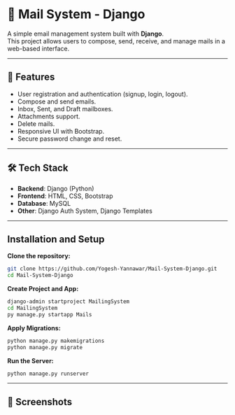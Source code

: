 # 📧 Mail System - Django

A simple email management system built with **Django**.  
This project allows users to compose, send, receive, and manage mails in a web-based interface.  

---

## 🚀 Features
- User registration and authentication (signup, login, logout).
- Compose and send emails.
- Inbox, Sent, and Draft mailboxes.
- Attachments support.
- Delete mails.
- Responsive UI with Bootstrap.
- Secure password change and reset.

---

## 🛠️ Tech Stack
- **Backend**: Django (Python)
- **Frontend**: HTML, CSS, Bootstrap
- **Database**: MySQL
- **Other**: Django Auth System, Django Templates

---

## Installation and Setup

**Clone the repository:**
```bash
git clone https://github.com/Yogesh-Yannawar/Mail-System-Django.git
cd Mail-System-Django
```
**Create Project and App:**

```bash
django-admin startproject MailingSystem
cd MailingSystem
py manage.py startapp Mails
```

**Apply Migrations:**
```bash
python manage.py makemigrations
python manage.py migrate
```

**Run the Server:**
```bash
python manage.py runserver
```
---

## 📸 Screenshots
